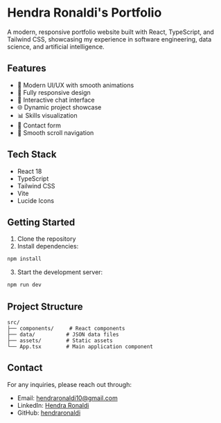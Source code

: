 # Hendra Ronaldi's Portfolio

A modern, responsive portfolio website built with React, TypeScript, and Tailwind CSS, showcasing my experience in software engineering, data science, and artificial intelligence.

## Features

- 🎨 Modern UI/UX with smooth animations
- 📱 Fully responsive design
- 💬 Interactive chat interface
- 🌐 Dynamic project showcase
- 📊 Skills visualization
- 📝 Contact form
- 🎯 Smooth scroll navigation

## Tech Stack

- React 18
- TypeScript
- Tailwind CSS
- Vite
- Lucide Icons

## Getting Started

1. Clone the repository
2. Install dependencies:
```bash
npm install
```
3. Start the development server:
```bash
npm run dev
```

## Project Structure

```
src/
├── components/     # React components
├── data/          # JSON data files
├── assets/        # Static assets
└── App.tsx        # Main application component
```

## Contact

For any inquiries, please reach out through:
- Email: hendraronaldi10@gmail.com
- LinkedIn: [Hendra Ronaldi](https://linkedin.com/in/hendra-ronaldi-4a7a1b121)
- GitHub: [hendraronaldi](https://github.com/hendraronaldi)